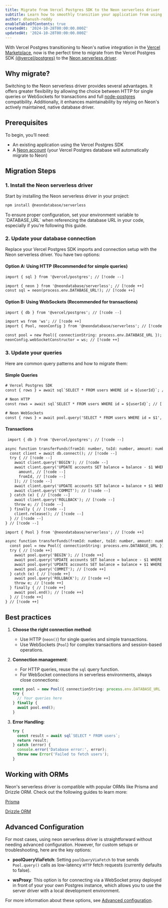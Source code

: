 ```yaml
---
title: Migrate from Vercel Postgres SDK to the Neon serverless driver
subtitle: Learn how to smoothly transition your application from using Vercel Postgres SDK to the Neon serverless driver
author: dhanush-reddy
enableTableOfContents: true
createdAt: '2024-10-28T00:00:00.000Z'
updatedAt: '2024-10-28T00:00:00.000Z'
---
```


With Vercel Postgres transitioning to Neon's native integration in the [Vercel Marketplace](https://vercel.com/blog/introducing-the-vercel-marketplace), now is the perfect time to migrate from the Vercel Postgres SDK [(@vercel/postgres)](https://vercel.com/docs/storage/vercel-postgres/sdk) to the [Neon serverless driver](https://github.com/neondatabase/serverless).

## Why migrate?

Switching to the Neon serverless driver provides several advantages. It offers greater flexibility by allowing the choice between HTTP for single queries or WebSockets for transactions and full [node-postgres](https://node-postgres.com/) compatibility. Additionally, it enhances maintainability by relying on Neon's actively maintained, native database driver.

## Prerequisites

To begin, you’ll need:

- An existing application using the Vercel Postgres SDK
- A [Neon account](https://neon.tech/docs/get-started-with-neon/signing-up) (your Vercel Postgres database will automatically migrate to Neon)

## Migration Steps

### 1. Install the Neon serverless driver

Start by installing the Neon serverless driver in your project:

```bash
npm install @neondatabase/serverless
```

<Admonition type="important">
To ensure proper configuration, set your environment variable to `DATABASE_URL` when referencing the database URL in your code, especially if you're following this guide.
</Admonition>

### 2. Update your database connection

Replace your Vercel Postgres SDK imports and connection setup with the Neon serverless driver. You have two options:

#### Option A: Using HTTP (Recommended for simple queries)

```diff
import { sql } from '@vercel/postgres'; // [!code --]

import { neon } from '@neondatabase/serverless'; // [!code ++]
const sql = neon(process.env.DATABASE_URL!); // [!code ++]
```

#### Option B: Using WebSockets (Recommended for transactions)

```diff
import { db } from '@vercel/postgres'; // [!code --]

import ws from 'ws'; // [!code ++]
import { Pool, neonConfig } from '@neondatabase/serverless'; // [!code ++]

const pool = new Pool({ connectionString: process.env.DATABASE_URL }); // [!code ++]
neonConfig.webSocketConstructor = ws; // [!code ++]
```

### 3. Update your queries

Here are common query patterns and how to migrate them:

#### Simple Queries

```diff
# Vercel Postgres SDK
const { rows } = await sql`SELECT * FROM users WHERE id = ${userId}`; // [!code --]

# Neon HTTP
const rows = await sql`SELECT * FROM users WHERE id = ${userId}`; // [!code ++]

# Neon WebSockets
const { rows } = await pool.query('SELECT * FROM users WHERE id = $1', [userId]); // [!code ++]
```

#### Transactions

```diff
 import { db } from '@vercel/postgres'; // [!code --]

async function transferFunds(fromId: number, toId: number, amount: number) { // [!code --]
  const client = await db.connect(); // [!code --]
  try { // [!code --]
    await client.query('BEGIN'); // [!code --]
    await client.query('UPDATE accounts SET balance = balance - $1 WHERE id = $2', [ // [!code --]
      amount, // [!code --]
      fromId, // [!code --]
    ]); // [!code --]
    await client.query('UPDATE accounts SET balance = balance + $1 WHERE id = $2', [amount, toId]); // [!code --]
    await client.query('COMMIT'); // [!code --]
  } catch (e) { // [!code --]
    await client.query('ROLLBACK'); // [!code --]
    throw e; // [!code --]
  } finally { // [!code --]
    client.release(); // [!code --]
  } // [!code --]
} // [!code --]

import { Pool } from '@neondatabase/serverless'; // [!code ++]

async function transferFunds(fromId: number, toId: number, amount: number) { // [!code ++]
  const pool = new Pool({ connectionString: process.env.DATABASE_URL }); // [!code ++]
  try { // [!code ++]
    await pool.query('BEGIN'); // [!code ++]
    await pool.query('UPDATE accounts SET balance = balance - $1 WHERE id = $2', [amount, fromId]); // [!code ++]
    await pool.query('UPDATE accounts SET balance = balance + $1 WHERE id = $2', [amount, toId]); // [!code ++]
    await pool.query('COMMIT'); // [!code ++]
  } catch (e) { // [!code ++]
    await pool.query('ROLLBACK'); // [!code ++]
    throw e; // [!code ++]
  } finally { // [!code ++]
    await pool.end(); // [!code ++]
  } // [!code ++]
} // [!code ++]
```

## Best practices

1.  **Choose the right connection method**:

    - Use HTTP (`neon()`) for single queries and simple transactions.
    - Use WebSockets (`Pool`) for complex transactions and session-based operations.

2.  **Connection management**:

    - For HTTP queries, reuse the `sql` query function.
    - For WebSocket connections in serverless environments, always close connections:

    ```typescript
    const pool = new Pool({ connectionString: process.env.DATABASE_URL });
    try {
      // Your queries here
    } finally {
      await pool.end();
    }
    ```

3.  **Error Handling**:
    ```typescript
    try {
      const result = await sql`SELECT * FROM users`;
      return result;
    } catch (error) {
      console.error('Database error:', error);
      throw new Error('Failed to fetch users');
    }
    ```

## Working with ORMs

Neon's serverless driver is compatible with popular ORMs like Prisma and Drizzle ORM. Check out the following guides to learn more:

<DetailIconCards>

<a href="/docs/guides/prisma" description="Learn how to connect to Neon from Prisma" icon="prisma">Prisma</a>

<a href="https://orm.drizzle.team/docs/tutorials/drizzle-with-neon" description="Learn how to connect to Neon from Drizzle ORM" icon="drizzle">Drizzle ORM</a>

</DetailIconCards>

## Advanced Configuration

For most cases, using neon serverless driver is straightforward without needing advanced configuration. However, for custom setups or troubleshooting, here are the key options:

- **poolQueryViaFetch**: Setting `poolQueryViaFetch` to true sends `Pool.query()` calls as low-latency `HTTP` fetch requests (currently defaults to false).

- **wsProxy**: This option is for connecting via a WebSocket proxy deployed in front of your your own Postgres instance, which allows you to use the server driver with a local development environment.

For more information about these options, see [Advanced configuration](https://github.com/neondatabase/serverless/blob/main/CONFIG.md#advanced-configuration).

<NeedHelp/>
